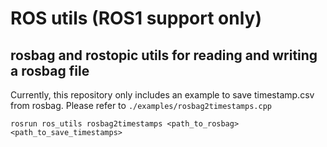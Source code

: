 # ROS utils (ROS1 support only)

## rosbag and rostopic utils for reading and writing a rosbag file

Currently, this repository only includes an example to save timestamp.csv from rosbag.
Please refer to `./examples/rosbag2timestamps.cpp`
```
rosrun ros_utils rosbag2timestamps <path_to_rosbag> <path_to_save_timestamps>
```